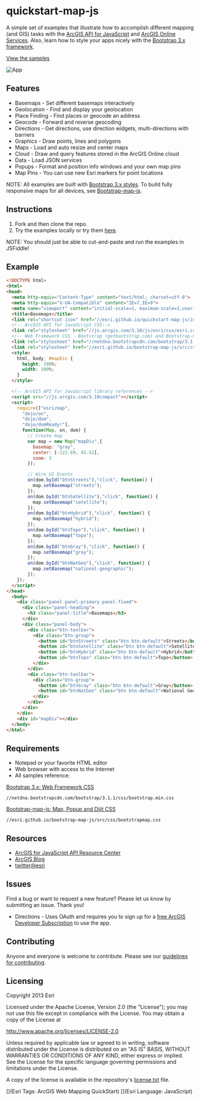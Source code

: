 # quickstart-map-js

A simple set of examples that illustrate how to accomplish different mapping (and GIS) tasks with the [ArcGIS API for JavaScript](http://developers.arcgis.com) and [ArcGIS Online Services](https://developers.arcgis.com/en/features/). Also, learn how to style your apps nicely with the [Bootstrap 3.x framework](http://getbootstrap.com).

[View the samples](http://esri.github.com/quickstart-map-js/index.html)

![App](https://raw.github.com/Esri/quickstart-map-js/master/quickstart-map-js.png)

## Features
* Basemaps - Set different basemaps interactively
* Geolocation - Find and display your geolocation
* Place Finding - Find places or geocode an address
* Geocode - Forward and reverse geocoding
* Directions - Get directions, use direction widgets, multi-directions with barriers
* Graphics - Draw points, lines and polygons
* Maps - Load and auto resize and center maps
* Cloud - Draw and query features stored in the ArcGIS Online cloud
* Data - Load JSON services
* Popups - Format and position info windows and your own map pins
* Map Pins - You can use new Esri markers for point locations

NOTE: All examples are built with [Bootstrap 3.x styles](http://getbootstrap.com). To build fully responsive maps for all devices, see [Bootstrap-map-js](http://github.com/esri/bootstrap-map-js).

## Instructions

1. Fork and then clone the repo. 
2. Try the examples locally or try them [here](http://esri.github.com/quickstart-map-js/index.html).

NOTE: You should just be able to cut-and-paste and run the examples in JSFiddle!

## Example

``` HTML
<!DOCTYPE html>
<html>
<head>
  <meta http-equiv="Content-Type" content="text/html; charset=utf-8">
  <meta http-equiv="X-UA-Compatible" content="IE=7,IE=9">   
  <meta name="viewport" content="initial-scale=1, maximum-scale=1,user-scalable=no">
  <title>Basemaps</title>
  <link rel="shortcut icon" href="//esri.github.io/quickstart-map-js/images/favicon.ico">
  <!-- ArcGIS API for JavaScript CSS-->
  <link rel="stylesheet" href="//js.arcgis.com/3.10/js/esri/css/esri.css">
  <!-- Web Framework CSS - Bootstrap (getbootstrap.com) and Bootstrap-map-js (github.com/esri/bootstrap-map-js) -->
  <link rel="stylesheet" href="//netdna.bootstrapcdn.com/bootstrap/3.1.1/css/bootstrap.min.css" rel="stylesheet">
  <link rel="stylesheet" href="//esri.github.io/bootstrap-map-js/src/css/bootstrapmap.css">
  <style>
    html, body, #mapDiv {
      height: 100%;
      width: 100%;
    }
  </style>

  <!-- ArcGIS API for JavaScript library references -->
  <script src="//js.arcgis.com/3.10compact"></script>
  <script>
    require(["esri/map", 
      "dojo/on", 
      "dojo/dom", 
      "dojo/domReady!"], 
      function(Map, on, dom) {
        // Create map
        var map = new Map("mapDiv",{ 
          basemap: "gray",
          center: [-122.69, 45.52],
          zoom: 3
        });

        // Wire UI Events
        on(dom.byId("btnStreets"),"click", function() { 
          map.setBasemap("streets");
        });
        on(dom.byId("btnSatellite"),"click", function() { 
          map.setBasemap("satellite");
        });
        on(dom.byId("btnHybrid"),"click", function() { 
          map.setBasemap("hybrid");
        });
        on(dom.byId("btnTopo"),"click", function() { 
          map.setBasemap("topo");
        });
        on(dom.byId("btnGray"),"click", function() { 
          map.setBasemap("gray");
        });
        on(dom.byId("btnNatGeo"),"click", function() { 
          map.setBasemap("national-geographic");
        });
    });
  </script>   
</head>
  <body>
    <div class="panel panel-primary panel-fixed">
      <div class="panel-heading">
        <h3 class="panel-title">Basemaps</h3>
      </div>
      <div class="panel-body">
        <div class="btn-toolbar">
          <div class="btn-group">
            <button id="btnStreets" class="btn btn-default">Streets</button>
            <button id="btnSatellite" class="btn btn-default">Satellite</button>
            <button id="btnHybrid" class="btn btn-default">Hybrid</button>
            <button id="btnTopo" class="btn btn-default">Topo</button>
          </div>  
        </div>
        <div class="btn-toolbar">
          <div class="btn-group">
            <button id="btnGray" class="btn btn-default">Gray</button>
            <button id="btnNatGeo" class="btn btn-default">National Geographic</button>
          </div>  
        </div>
      </div>
    </div>
    <div id="mapDiv"></div>
  </body>
</html>
```

## Requirements

* Notepad or your favorite HTML editor
* Web browser with access to the Internet
* All samples reference:

[Bootstrap 3.x: Web Framework CSS](http://getbootstrap.com)
```
//netdna.bootstrapcdn.com/bootstrap/3.1.1/css/bootstrap.min.css
```

[Bootstrap-map-js: Map, Popup and Dijit CSS](http://github.com/esri/bootstrap-map-js)
```
//esri.github.io/bootstrap-map-js/src/css/bootstrapmap.css
```

## Resources

* [ArcGIS for JavaScript API Resource Center](http://developers.arcgis.com)
* [ArcGIS Blog](http://blogs.esri.com/esri/arcgis/)
* [twitter@esri](http://twitter.com/esri)

## Issues

Find a bug or want to request a new feature?  Please let us know by submitting an issue.  Thank you!

* Directions - Uses OAuth and requires you to sign up for a [free ArcGIS Developer Subscription](https://developers.arcgis.com/en/sign-up/) to use the app.

## Contributing

Anyone and everyone is welcome to contribute. Please see our [guidelines for contributing](https://github.com/esri/contributing).

## Licensing
Copyright 2013 Esri

Licensed under the Apache License, Version 2.0 (the "License");
you may not use this file except in compliance with the License.
You may obtain a copy of the License at

   http://www.apache.org/licenses/LICENSE-2.0

Unless required by applicable law or agreed to in writing, software
distributed under the License is distributed on an "AS IS" BASIS,
WITHOUT WARRANTIES OR CONDITIONS OF ANY KIND, either express or implied.
See the License for the specific language governing permissions and
limitations under the License.

A copy of the license is available in the repository's [license.txt]( https://raw.github.com/Esri/quickstart-map-js/master/license.txt) file.

[](Esri Tags: ArcGIS Web Mapping QuickStart)
[](Esri Language: JavaScript)
